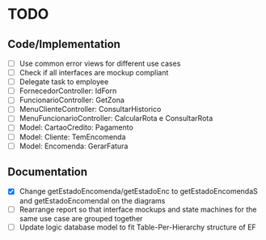 # TODO

## Code/Implementation
- [ ] Use common error views for different use cases
- [ ] Check if all interfaces are mockup compliant
- [ ] Delegate task to employee
- [ ] FornecedorController: IdForn
- [ ] FuncionarioController: GetZona
- [ ] MenuClienteController: ConsultarHistorico
- [ ] MenuFuncionarioController: CalcularRota e ConsultarRota
- [ ] Model: CartaoCredito: Pagamento
- [ ] Model: Cliente: TemEncomenda
- [ ] Model: Encomenda: GerarFatura

## Documentation
- [x] Change getEstadoEncomenda/getEstadoEnc to getEstadoEncomendaS and getEstadoEncomendaI on the diagrams
- [ ] Rearrange report so that interface mockups and state machines for the same use case are grouped together
- [ ] Update logic database model to fit Table-Per-Hierarchy structure of EF
